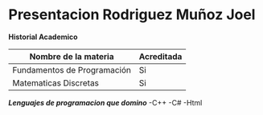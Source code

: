 # Presentacion Rodriguez Muñoz Joel

**Historial Academico**  

| Nombre de la materia      | Acreditada |
| ----------- | ----------- |
| Fundamentos de Programación | Si  |
| Matematicas Discretas  | Si    |

***Lenguajes de programacion que domino***
-C++
-C#
-Html


